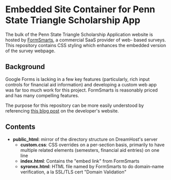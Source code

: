 Embedded Site Container for Penn State Triangle Scholarship App
===============================================================

The bulk of the Penn State Triangle Scholarship Application website is hosted
by [FormSmarts](https://formsmarts.com/), a commercial SaaS provider of web-
based surveys. This repository contains CSS styling which enhances the
embedded version of the survey webpage.

Background
----------

Google Forms is lacking in a few key features (particularly, rich input
controls for financial aid information) and developing a custom web app was
far too much work for this project. FormSmarts is reasonably priced and has
many compelling features.

The purpose for this repository can be more easily understood by referencing
[this blog post][1] on the developer's website.

[1]: https://formsmarts.com/weblog/form-builder/online-form-customize-style-css

Contents
--------

* **public_html**: mirror of the directory structure on DreamHost's server
  * **custom.css**: CSS overrides on a per-section basis, primarily to have
                    multiple related elements (semesters, financial aid
		    entries) on one line
  * **index.html**: Contains the "embed link" from FormSmarts
  * **syronex.html**: HTML file named by FormSmarts to do domain-name
                      verification, a la SSL/TLS cert "Domain Validation"
